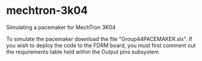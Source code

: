# mechtron-3k04
Simulating a pacemaker for MechTron 3K04

To simulate the pacemaker download the file "Group44PACEMAKER.slx". If you wish to deploy the code to the FDRM board, you must first comment out the requirements table held within the Output pins subsystem
